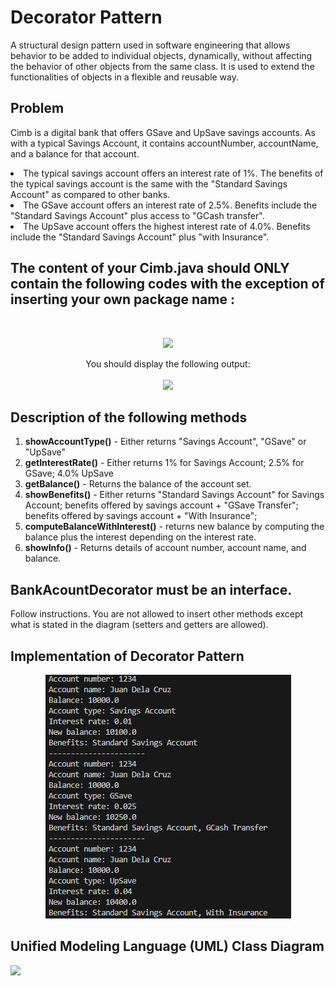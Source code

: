 # Decorator Pattern
A structural design pattern used in software engineering that allows behavior to be added to individual objects, dynamically, without affecting the behavior of other objects from the same class. It is used to extend the functionalities of objects in a flexible and reusable way.


## Problem

Cimb is a digital bank that offers GSave and UpSave savings accounts. As with a typical Savings Account, it contains accountNumber, accountName, and a balance for that account.

<li> The typical savings account offers an interest rate of 1%. The benefits of the typical savings account is the same with the "Standard Savings Account" as compared to other banks.

<li> The GSave account offers an interest rate of 2.5%. Benefits include the "Standard Savings Account" plus access to "GCash transfer".

<li> The UpSave account offers the highest interest rate of 4.0%. Benefits include the "Standard Savings Account" plus "with Insurance".


The content of your Cimb.java should ONLY contain the following codes with the exception of inserting your own package name : 
----------------------------------------------------------------------------------------------------------------------------------
<br> 
<p align="center">
  <img src="https://github.com/SG-Hangaan/decoratorPattern/assets/127215110/e7d9ddb8-fd4e-42d7-8a2b-d0e38ce376ff"/>
</p>


<p align="center">
  You should display the following output: <br> <br> 
  <img src="https://github.com/SG-Hangaan/decoratorPattern/assets/127215110/3b5fb13e-6d26-4ccb-a606-631776b6a441"/>
</p>

**Description of the following methods**
---------------------------------------------------------------------------------------------------------------------------------- 
1. **showAccountType()** - Either returns "Savings Account", "GSave" or "UpSave"
2. **getInterestRate()** - Either returns 1% for Savings Account; 2.5% for GSave; 4.0% UpSave
3. **getBalance()** - Returns the balance of the account set.
4. **showBenefits()** - Either returns "Standard Savings Account" for Savings Account;
benefits offered by savings account + "GSave Transfer";
benefits offered by savings account + "With Insurance";
5. **computeBalanceWithInterest()** - returns new balance by computing the balance plus the interest depending on the interest rate.
6. **showInfo()** - Returns details of account number, account name, and balance.

**BankAcountDecorator** must be an interface.
---------------------------------------------------------------------------------------------------------------------------------- 
Follow instructions. You are not allowed to insert other methods except what is stated in the diagram (setters and getters are allowed).

## Implementation of Decorator Pattern

<p align="center">
    <img src="sample output.png" alt="Centered Image" />
</p>



## Unified Modeling Language (UML) Class Diagram
  <img src="https://github.com/SG-Hangaan/decoratorPattern/assets/127215110/779030cf-3961-4aeb-a269-993c8faed705"/>
</p>
